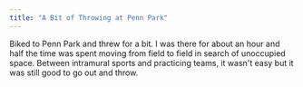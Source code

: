 ```yaml
---
title: "A Bit of Throwing at Penn Park"
---
```


Biked to Penn Park and threw for a bit. I was there for about an hour and half the time was spent moving from field to field in search of unoccupied space. Between intramural sports and practicing teams, it wasn't easy but it was still good to go out and throw.
